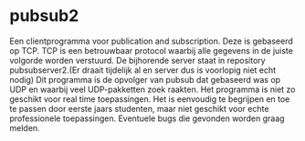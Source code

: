 # pubsub2
Een clientprogramma voor publication and subscription. Deze is gebaseerd op TCP. TCP is een betrouwbaar protocol waarbij alle gegevens in de juiste volgorde worden verstuurd.
De bijhorende server staat in repository pubsubserver2.(Er draait tijdelijk al en server dus is voorlopig niet echt nodig) 
Dit programma is de opvolger van pubsub dat gebaseerd was op UDP en waarbij veel UDP-pakketten zoek raakten. 
Het programma is niet zo geschikt voor real time toepassingen. Het is eenvoudig te begrijpen en toe te passen door eerste jaars studenten, maar niet geschikt voor echte professionele toepassingen. 
Eventuele bugs die gevonden worden graag melden. 
